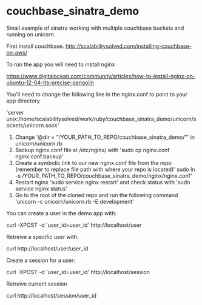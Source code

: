 couchbase_sinatra_demo
======================

Small example of sinatra working with multiple couchbase buckets and running on unicorn.

First install couchbase. http://scalabilitysolved.com/installing-couchbase-on-aws/

To run the app you will need to install nginx

https://www.digitalocean.com/community/articles/how-to-install-nginx-on-ubuntu-12-04-lts-precise-pangolin

You'll need to change the following line in the nginx.conf to point to your app directory

'server unix:/home/scalabilitysolved/work/ruby/couchbase_sinatra_demo/unicorn/sockets/unicorn.sock'

1. Change '@dir = "/YOUR_PATH_TO_REPO/couchbase_sinatra_demo/"' in unicorn/unicorn.rb
2. Backup nginx.conf file at /etc/nginx/ with 'sudo cp nginx.conf nginx.conf.backup'
3. Create a symbolic link to our new nginx.conf file from the repo (remember to replace file path with where your repo is located)' sudo ln -s /YOUR_PATH_TO_REPO/couchbase_sinatra_demo/nginx/nginx.conf'
4. Restart nginx 'sudo service nginx restart' and check status with 'sudo service nginx status'
5. Go to the root of the cloned repo and run the following command 'unicorn -c unicorn/unicorn.rb -E development'

You can create a user in the demo app with:

curl -XPOST -d 'user_id=user_id' http://localhost/user

Retreive a specific user with:

curl http://localhost/user/user_id

Create a session for a user:

curl -XPOST -d 'user_id=user_id' http://localhost/session

Retreive current session

curl http://localhost/session/user_id
